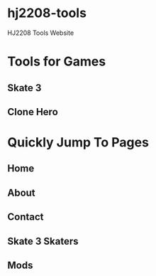 # hj2208-tools
HJ2208 Tools Website

# Tools for Games #
## Skate 3 ##
## Clone Hero ##

# Quickly Jump To Pages
## Home ##
## About ##
## Contact ##

## Skate 3 Skaters ##
## Mods ##
